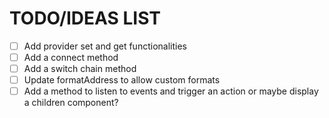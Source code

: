  
 
 # TODO/IDEAS LIST

 * [ ] Add provider set and get functionalities
 * [ ] Add a connect method
 * [ ] Add a switch chain method
 * [ ] Update formatAddress to allow custom formats
 * [ ] Add a method to listen to events and trigger an action or maybe display a children component?
